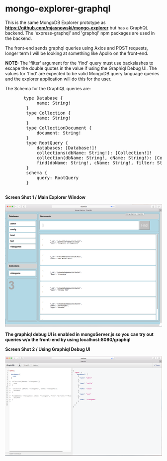 # mongo-explorer-graphql

This is the same MongoDB Explorer prototype as <b>https://github.com/mjasnowski/mongo-explorer</b> but has a GraphQL backend. The 'express-graphql' and 'graphql' npm packages are used in the backend.

The front-end sends graphql queries using Axios and POST requests, longer term I will be looking at something like Apollo on the front-end.

<b>NOTE:</b> The 'filter' argument for the 'find' query must use backslashes to escape the double quotes in the value if using the Graphiql Debug UI. The values for 'find' are expected to be valid MongoDB query language queries and the explorer application will do this for the user.

The Schema for the GraphQL queries are:

<pre>
       type Database {
            name: String!
        }
        type Collection {
            name: String!
        }
        type CollectionDocument {
            document: String!
        }
        type RootQuery {
            databases: [Database!]!
            collections(dbName: String!): [Collection!]!
            collection(dbName: String!, cName: String!): [CollectionDocument!]!
            find(dbName: String!, cName: String!, filter: String!): [CollectionDocument!]!
        }
        schema {
            query: RootQuery
        }
        
</pre>

<b>Screen Shot 1 / Main Explorer Window<b>

<img src="https://github.com/mjasnowski/mongo-explorer-graphql/blob/master/screenshots/screenshot1.png"/>

The graphiql debug UI is enabled in mongoServer.js so you can try out queries w/o the front-end by using <b>localhost:8080/graphql</b>

<b>Screen Shot 2 / Using Graphiql Debug UI<b>

<img src="https://github.com/mjasnowski/mongo-explorer-graphql/blob/master/screenshots/screenshot2.png"/>
